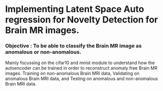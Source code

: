 # Implementing Latent Space Auto regression for Novelty Detection for Brain MR images.
### Objective : To be able to classify the Brain MR image as anomalous or non-anomalous.
Mainly focussing on the cifar10 and mnist module to understand how the autoencoder can be trained in order to reconstruct anomaly free Brain MR images.
Training on non-anomalous Brain MRI data, 
Validating on anomalous Brain MRI data, and
Testing on anomalous and non-anomalous Brain MRI data. 

